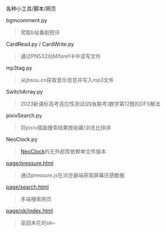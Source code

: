各种小工具/脚本/网页

bgmcomment.py  
>爬取b站番剧短评

CardRead.py / CardWrite.py
>通过PN532向Mifare1卡中读写文件

mp3tag.py
>从jbsou.cn获取音乐信息并写入mp3文件

SwitchArray.py
>2023新课标高考适应性测试(四省联考)数学第12题的DFS解法

pixivSearch.py
>将pixiv插画搜索结果按收藏/浏览比排序

NeoClock.py
>[NeoClock](https://github.com/k96e/NeoClock)的无外部库依赖单文件版本

[page/pressure.html](https://k96e.github.io/misc/page/pressure.html)
>通过pressure.js在浏览器端获取屏幕压感数据

[page/search.html](https://k96e.github.io/misc/page/search.html)
>多端搜索网页

[page/ok/index.html](https://k96e.github.io/misc/page/ok/index.html)
>圣园未花的ok~